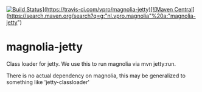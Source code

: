 [![Build Status](https://travis-ci.com/vpro/magnolia-jetty.svg?)](https://travis-ci.com/vpro/magnolia-jetty)[![Maven Central](https://img.shields.io/maven-central/v/nl.vpro.magnolia/magnolia-jetty.svg?label=Maven%20Central)](https://search.maven.org/search?q=g:"nl.vpro.magnolia"%20a:"magnolia-jetty")


# magnolia-jetty
Class loader for jetty. We use this to run magnolia via mvn jetty:run.

There is no actual dependency on magnolia, this may be generalized to something like 'jetty-classloader'
